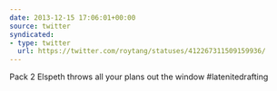 ```yaml
---
date: 2013-12-15 17:06:01+00:00
source: twitter
syndicated:
- type: twitter
  url: https://twitter.com/roytang/statuses/412267311509159936/
---
```


Pack 2 Elspeth throws all your plans out the window #latenitedrafting